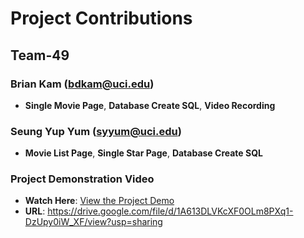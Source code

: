 # Project Contributions

## Team-49 

### Brian Kam (bdkam@uci.edu)
- **Single Movie Page**, **Database Create SQL**, **Video Recording**
### Seung Yup Yum (syyum@uci.edu)
- **Movie List Page**, **Single Star Page**, **Database Create SQL**

### Project Demonstration Video
- **Watch Here**: [View the Project Demo](https://drive.google.com/file/d/1A613DLVKcXF0OLm8PXq1-DzUpy0iW_XF/view?usp=sharing)
- **URL**: https://drive.google.com/file/d/1A613DLVKcXF0OLm8PXq1-DzUpy0iW_XF/view?usp=sharing
